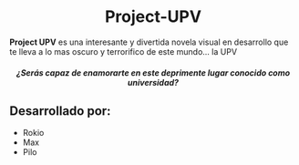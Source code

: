 <h1 style="text-align:center;"> Project-UPV </h1>
<strong>Project UPV</strong> es una interesante y divertida novela visual en desarrollo que te lleva a lo mas oscuro y terrorifico de este mundo... la UPV 
<h5 style="text-align:center;">¿Serás capaz de enamorarte en este deprimente lugar conocido como universidad? </h5>

<h2>Desarrollado por:</h2>
<ul>
  <li>Rokio</li>
  <li>Max</li>
  <li>Pilo</li>
</ul>

